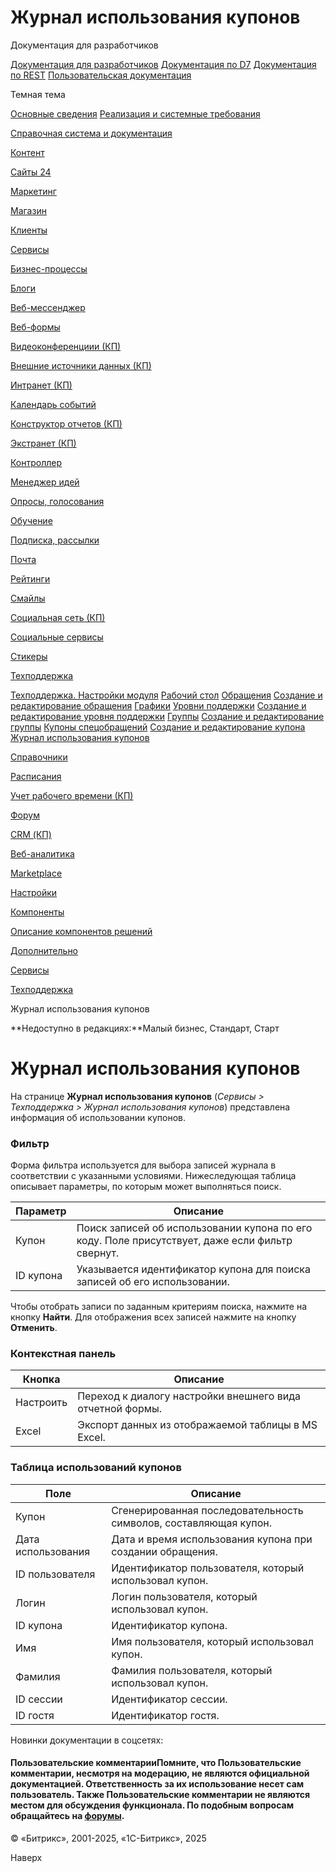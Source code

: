 # Журнал использования купонов

Документация для разработчиков

[Документация для разработчиков](https://dev.1c-bitrix.ru/api_help/)
[Документация по D7](https://dev.1c-bitrix.ru/api_d7/)
[Документация по REST](https://dev.1c-bitrix.ru/rest_help/)
[Пользовательская документация](https://dev.1c-bitrix.ru/user_help/)

Темная тема

[Основные сведения](/user_help/index.php)
[Реализация и системные требования](/user_help/reqintro.php)

[Справочная система и документация](/user_help/help/index.php)

[Контент](/user_help/content/index.php)

[Сайты 24](/user_help/sites24/index.php)

[Маркетинг](/user_help/marketing/index.php)

[Магазин](/user_help/store/index.php)

[Клиенты](/user_help/clients/index.php)

[Сервисы](/user_help/service/index.php)

[Бизнес-процессы](/user_help/service/bizproc/index.php)

[Блоги](/user_help/service/blogs/index.php)

[Веб-мессенджер](/user_help/service/im/index.php)

[Веб-формы](/user_help/service/form/index.php)

[Видеоконференциии (КП)](/user_help/service/video/index.php)

[Внешние источники данных (КП)](/user_help/service/xdi/index.php)

[Интранет (КП)](/user_help/service/intranet/index.php)

[Календарь событий](/user_help/service/event_calendar/index.php)

[Конструктор отчетов (КП)](/user_help/service/report/index.php)

[Экстранет (КП)](/user_help/service/extranet/index.php)

[Контроллер](/user_help/service/controller/index.php)

[Менеджер идей](/user_help/service/idea/index.php)

[Опросы, голосования](/user_help/service/vote/index.php)

[Обучение](/user_help/service/learning/index.php)

[Подписка, рассылки](/user_help/service/subscribe/index.php)

[Почта](/user_help/service/mail/index.php)

[Рейтинги](/user_help/service/rating/index.php)

[Смайлы](/user_help/service/smile/index.php)

[Социальная сеть (КП)](/user_help/service/socialnetwork/index.php)

[Социальные сервисы](/user_help/service/socialservices/index.php)

[Стикеры](/user_help/service/stickers/index.php)

[Техподдержка](/user_help/service/support/index.php)

[Техподдержка. Настройки модуля](/user_help/service/support/settings.php)
[Рабочий стол](/user_help/service/support/ticket_desktop.php)
[Обращения](/user_help/service/support/ticket_list.php)
[Создание и редактирование обращения](/user_help/service/support/ticket_edit.php)
[Графики](/user_help/service/support/ticket_report_graph.php)
[Уровни поддержки](/user_help/service/support/ticket_sla_list.php)
[Создание и редактирование уровня поддержки](/user_help/service/support/ticket_sla_edit.php)
[Группы](/user_help/service/support/ticket_group_list.php)
[Создание и редактирование группы](/user_help/service/support/ticket_group_edit.php)
[Купоны спецобращений](/user_help/service/support/ticket_coupon_list.php)
[Создание и редактирование купона](/user_help/service/support/ticket_coupon_edit.php)
[Журнал использования купонов](/user_help/service/support/ticket_coupon_log.php)

[Справочники](/user_help/service/support/ticket_dict/index.php)

[Расписания](/user_help/service/support/ticket_timetable/index.php)

[Учет рабочего времени (КП)](/user_help/service/timeman/index.php)

[Форум](/user_help/service/forum/index.php)

[CRM (КП)](/user_help/service/crm/index.php)

[Веб-аналитика](/user_help/statistic/index.php)

[Marketplace](/user_help/marketplace/index.php)

[Настройки](/user_help/settings/index.php)

[Компоненты](/user_help/components/index.php)

[Описание компонентов решений](/user_help/description_decisions/index.php)

[Дополнительно](/user_help/additional/index.php)

[Сервисы](/user_help/service/index.php)

[Техподдержка](/user_help/service/support/index.php)

Журнал использования купонов

**Недоступно в редакциях:**Малый бизнес, Стандарт, Старт

# Журнал использования купонов

На странице **Журнал использования купонов** (*Сервисы > Техподдержка > Журнал использования купонов*) представлена информация об использовании купонов.

  

### Фильтр

Форма фильтра используется для выбора записей журнала в соответствии с указанными условиями. Нижеследующая таблица описывает параметры, по которым может выполняться поиск.

| Параметр | Описание |
| --- | --- |
| Купон | Поиск записей об использовании купона по его коду. Поле присутствует, даже если фильтр свернут. |
| ID купона | Указывается идентификатор купона для поиска записей об его использовании. |

Чтобы отобрать записи по заданным критериям поиска, нажмите на кнопку **Найти**. Для отображения всех записей нажмите на кнопку **Отменить**.

### Контекстная панель

| Кнопка | Описание |
| --- | --- |
| Настроить | Переход к диалогу настройки внешнего вида отчетной формы. |
| Excel | Экспорт данных из отображаемой таблицы в MS Excel. |

### Таблица использований купонов

| Поле | Описание |
| --- | --- |
| Купон | Сгенерированная последовательность символов, составляющая купон. |
| Дата использования | Дата и время использования купона при создании обращения. |
| ID пользователя | Идентификатор пользователя, который использовал купон. |
| Логин | Логин пользователя, который использовал купон. |
| ID купона | Идентификатор купона. |
| Имя | Имя пользователя, который использовал купон. |
| Фамилия | Фамилия пользователя, который использовал купон. |
| ID сессии | Идентификатор сессии. |
| ID гостя | Идентификатор гостя. |

Новинки документации в соцсетях:

#### Пользовательские комментарииПомните, что Пользовательские комментарии, несмотря на модерацию, не являются официальной документацией. Ответственность за их использование несет сам пользователь. Также Пользовательские комментарии не являются местом для обсуждения функционала. По подобным вопросам обращайтесь на [форумы](http://dev.1c-bitrix.ru/community/forums/group1/).

© «Битрикс», 2001-2025, «1С-Битрикс», 2025

Наверх
